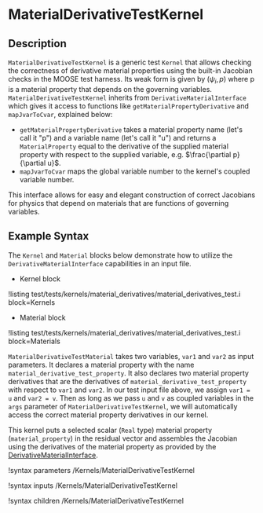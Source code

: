 # MaterialDerivativeTestKernel

## Description

`MaterialDerivativeTestKernel` is a generic test `Kernel` that allows checking
the correctness of derivative material properties using the built-in Jacobian
checks in the MOOSE test harness. Its weak form is given by $(\psi_i, p)$
where p is a material property that depends on the governing
variables. `MaterialDerivativeTestKernel` inherits from
`DerivativeMaterialInterface` which gives it access to functions like
`getMaterialPropertyDerivative` and `mapJvarToCvar`, explained below:

- `getMaterialPropertyDerivative` takes a material property name
  (let's call it "p") and a variable name (let's call it "u") and returns a
  `MaterialProperty` equal to the derivative of the supplied material property
  with respect to the supplied variable, e.g. $\frac{\partial p}{\partial
  u}$.
- `mapJvarToCvar` maps the global variable number to the kernel's coupled variable number.

This interface allows for easy and elegant construction of correct Jacobians for
physics that depend on materials that are functions of governing variables.

## Example Syntax

The `Kernel` and `Material` blocks below demonstrate how to utilize the
`DerivativeMaterialInterface` capabilities in an input file.

- Kernel block

!listing test/tests/kernels/material_derivatives/material_derivatives_test.i block=Kernels

- Material block

!listing test/tests/kernels/material_derivatives/material_derivatives_test.i block=Materials

`MaterialDerivativeTestMaterial` takes two variables, `var1` and `var2` as input
parameters. It declares a material property with the name
`material_derivative_test_property`. It also declares two material property
derivatives that are the derivatives of `material_derivative_test_property` with
respect to `var1` and `var2`. In our test input file above, we assign `var1 = u`
and `var2 = v`. Then as long as we pass `u` and `v` as coupled variables in the
`args` parameter of `MaterialDerivativeTestKernel`, we will automatically access
the correct material property derivatives in our kernel.

This kernel puts a selected scalar (`Real` type) material property (`material_property`) in the residual vector
and assembles the Jacobian using the derivatives of the material property as provided by the
[DerivativeMaterialInterface](/DerivativeMaterialInterface.md).

!syntax parameters /Kernels/MaterialDerivativeTestKernel

!syntax inputs /Kernels/MaterialDerivativeTestKernel

!syntax children /Kernels/MaterialDerivativeTestKernel
